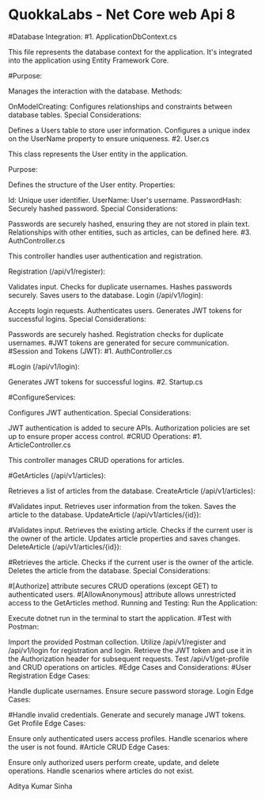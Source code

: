 # QuokkaLabs - Net Core web Api 8 

#Database Integration:
#1. ApplicationDbContext.cs

This file represents the database context for the application. It's integrated into the application using Entity Framework Core.

#Purpose:

Manages the interaction with the database.
Methods:

OnModelCreating: Configures relationships and constraints between database tables.
Special Considerations:

Defines a Users table to store user information.
Configures a unique index on the UserName property to ensure uniqueness.
#2. User.cs

This class represents the User entity in the application.

Purpose:

Defines the structure of the User entity.
Properties:

Id: Unique user identifier.
UserName: User's username.
PasswordHash: Securely hashed password.
Special Considerations:

Passwords are securely hashed, ensuring they are not stored in plain text.
Relationships with other entities, such as articles, can be defined here.
#3. AuthController.cs

This controller handles user authentication and registration.

Registration (/api/v1/register):

Validates input.
Checks for duplicate usernames.
Hashes passwords securely.
Saves users to the database.
Login (/api/v1/login):

Accepts login requests.
Authenticates users.
Generates JWT tokens for successful logins.
Special Considerations:

Passwords are securely hashed.
Registration checks for duplicate usernames.
#JWT tokens are generated for secure communication.
#Session and Tokens (JWT):
#1. AuthController.cs

#Login (/api/v1/login):

Generates JWT tokens for successful logins.
#2. Startup.cs

#ConfigureServices:

Configures JWT authentication.
Special Considerations:

JWT authentication is added to secure APIs.
Authorization policies are set up to ensure proper access control.
#CRUD Operations:
#1. ArticleController.cs

This controller manages CRUD operations for articles.

#GetArticles (/api/v1/articles):

Retrieves a list of articles from the database.
CreateArticle (/api/v1/articles):

#Validates input.
Retrieves user information from the token.
Saves the article to the database.
UpdateArticle (/api/v1/articles/{id}):

#Validates input.
Retrieves the existing article.
Checks if the current user is the owner of the article.
Updates article properties and saves changes.
DeleteArticle (/api/v1/articles/{id}):

#Retrieves the article.
Checks if the current user is the owner of the article.
Deletes the article from the database.
Special Considerations:

#[Authorize] attribute secures CRUD operations (except GET) to authenticated users.
#[AllowAnonymous] attribute allows unrestricted access to the GetArticles method.
Running and Testing:
Run the Application:

Execute dotnet run in the terminal to start the application.
#Test with Postman:

Import the provided Postman collection.
Utilize /api/v1/register and /api/v1/login for registration and login.
Retrieve the JWT token and use it in the Authorization header for subsequent requests.
Test /api/v1/get-profile and CRUD operations on articles.
#Edge Cases and Considerations:
#User Registration Edge Cases:

Handle duplicate usernames.
Ensure secure password storage.
Login Edge Cases:

#Handle invalid credentials.
Generate and securely manage JWT tokens.
Get Profile Edge Cases:

Ensure only authenticated users access profiles.
Handle scenarios where the user is not found.
#Article CRUD Edge Cases:

Ensure only authorized users perform create, update, and delete operations.
Handle scenarios where articles do not exist.




Aditya Kumar Sinha
